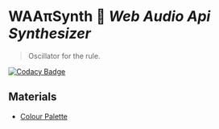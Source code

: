 # WAAπSynth :musical_keyboard: _Web Audio Api Synthesizer_

> Oscillator for the rule.

[![Codacy Badge](https://app.codacy.com/project/badge/Grade/e1c91465b17f43b6abbe2af98fe0ea13)](https://www.codacy.com/manual/SubZtep/synth?utm_source=github.com&amp;utm_medium=referral&amp;utm_content=SubZtep/synth&amp;utm_campaign=Badge_Grade)

## Materials

* [Colour Palette](https://coolors.co/11151c-212d40-364156-7d4e57-d66853)
